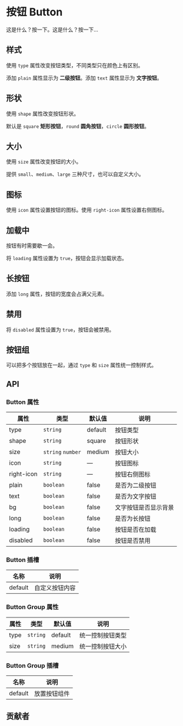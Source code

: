 # 按钮 Button
这是什么？按一下。这是什么？按一下...


## 样式
使用 `type` 属性改变按钮类型，不同类型只在颜色上有区别。

添加 `plain` 属性显示为 **二级按钮**。添加 `text` 属性显示为 **文字按钮**。
<demo src="./src/button/basic.vue"/>


## 形状
使用 `shape` 属性改变按钮形状。

默认是 `square` **矩形按钮**，`round` **圆角按钮**，`circle` **圆形按钮**。
<demo src="./src/button/shape.vue"/>


## 大小
使用 `size` 属性改变按钮的大小。

提供 `small`、`medium`、`large` 三种尺寸，也可以自定义大小。
<demo src="./src/button/size.vue"/>

## 图标
使用 `icon` 属性设置按钮的图标。使用 `right-icon` 属性设置右侧图标。
<demo src="./src/button/icon.vue"/>


## 加载中
按钮有时需要歇一会。

将 `loading` 属性设置为 `true`，按钮会显示加载状态。
<demo src="./src/button/loading.vue"/>


## 长按钮
添加 `long` 属性，按钮的宽度会占满父元素。
<demo src="./src/button/long.vue"/>


## 禁用
将 `disabled` 属性设置为 `true`，按钮会被禁用。
<demo src="./src/button/disabled.vue"/>

## 按钮组
可以把多个按钮放在一起，通过 `type` 和 `size` 属性统一控制样式。
<demo src="./src/button/group.vue"/>

## API
### Button 属性
| 属性 | 类型 | 默认值 | 说明 |
| --- | --- | --- | --- |
| type | `string` | default | 按钮类型 |
| shape | `string` | square | 按钮形状 |
| size | `string` `number` | medium | 按钮大小 |
| icon | `string` | — | 按钮图标 |
| right-icon | `string` | — | 按钮右侧图标 |
| plain | `boolean` | false | 是否为二级按钮 |
| text | `boolean` | false | 是否为文字按钮 |
| bg | `boolean` | false | 文字按钮是否显示背景 |
| long | `boolean` | false | 是否为长按钮 |
| loading | `boolean` | false | 按钮是否在加载 |
| disabled | `boolean` | false | 按钮是否禁用 |

### Button 插槽
| 名称 | 说明 |
| --- | --- |
| default | 自定义按钮内容 |

### Button Group 属性
| 属性 | 类型 | 默认值 | 说明 |
| --- | --- | --- | --- |
| type | `string` | default | 统一控制按钮类型 |
| size | `string` | medium | 统一控制按钮大小 |

### Button Group 插槽
| 名称 | 说明 |
| --- | --- |
| default | 放置按钮组件 |


## 贡献者
<member></member>